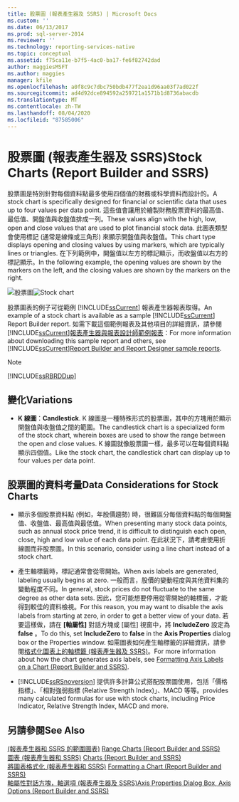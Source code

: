 ```yaml
---
title: 股票圖 (報表產生器及 SSRS) | Microsoft Docs
ms.custom: ''
ms.date: 06/13/2017
ms.prod: sql-server-2014
ms.reviewer: ''
ms.technology: reporting-services-native
ms.topic: conceptual
ms.assetid: f75ca11e-b7f5-4ac0-ba17-fe6f82742dad
author: maggiesMSFT
ms.author: maggies
manager: kfile
ms.openlocfilehash: a0f8c9c7dbc750bdb477f2ea1d96aa03f7ad022f
ms.sourcegitcommit: ad4d92dce894592a259721a1571b1d8736abacdb
ms.translationtype: MT
ms.contentlocale: zh-TW
ms.lasthandoff: 08/04/2020
ms.locfileid: "87585006"
---
```

# <a name="stock-charts-report-builder-and-ssrs"></a><span data-ttu-id="19066-102">股票圖 (報表產生器及 SSRS)</span><span class="sxs-lookup"><span data-stu-id="19066-102">Stock Charts (Report Builder and SSRS)</span></span>
  <span data-ttu-id="19066-103">股票圖是特別針對每個資料點最多使用四個值的財務或科學資料而設計的。</span><span class="sxs-lookup"><span data-stu-id="19066-103">A stock chart is specifically designed for financial or scientific data that uses up to four values per data point.</span></span> <span data-ttu-id="19066-104">這些值會讓用於繪製財務股票資料的最高值、最低值、開盤值與收盤值排成一列。</span><span class="sxs-lookup"><span data-stu-id="19066-104">These values align with the high, low, open and close values that are used to plot financial stock data.</span></span> <span data-ttu-id="19066-105">此圖表類型會使用標記 (通常是線條或三角形) 來顯示開盤值與收盤值。</span><span class="sxs-lookup"><span data-stu-id="19066-105">This chart type displays opening and closing values by using markers, which are typically lines or triangles.</span></span> <span data-ttu-id="19066-106">在下列範例中，開盤值以左方的標記顯示，而收盤值以右方的標記顯示。</span><span class="sxs-lookup"><span data-stu-id="19066-106">In the following example, the opening values are shown by the markers on the left, and the closing values are shown by the markers on the right.</span></span>  
  
 <span data-ttu-id="19066-107">![股票圖](../media/rs-stockchart.gif "股票圖")</span><span class="sxs-lookup"><span data-stu-id="19066-107">![Stock chart](../media/rs-stockchart.gif "Stock chart")</span></span>  
  
 <span data-ttu-id="19066-108">股票圖表的例子可從範例 [!INCLUDE[ssCurrent](../../../includes/sscurrent-md.md)] 報表產生器報表取得。</span><span class="sxs-lookup"><span data-stu-id="19066-108">An example of a stock chart is available as a sample [!INCLUDE[ssCurrent](../../../includes/sscurrent-md.md)] Report Builder report.</span></span> <span data-ttu-id="19066-109">如需下載這個範例報表及其他項目的詳細資訊，請參閱 [!INCLUDE[ssCurrent](../../../includes/sscurrent-md.md)][報表產生器與報表設計師範例報表](https://go.microsoft.com/fwlink/?LinkId=198283)：</span><span class="sxs-lookup"><span data-stu-id="19066-109">For more information about downloading this sample report and others, see [!INCLUDE[ssCurrent](../../../includes/sscurrent-md.md)][Report Builder and Report Designer sample reports](https://go.microsoft.com/fwlink/?LinkId=198283).</span></span>  
  
> [!NOTE]  
>  [!INCLUDE[ssRBRDDup](../../includes/ssrbrddup-md.md)]  
  
## <a name="variations"></a><span data-ttu-id="19066-110">變化</span><span class="sxs-lookup"><span data-stu-id="19066-110">Variations</span></span>  
  
-   <span data-ttu-id="19066-111">**K 線圖**：</span><span class="sxs-lookup"><span data-stu-id="19066-111">**Candlestick**.</span></span> <span data-ttu-id="19066-112">K 線圖是一種特殊形式的股票圖，其中的方塊用於顯示開盤值與收盤值之間的範圍。</span><span class="sxs-lookup"><span data-stu-id="19066-112">The candlestick chart is a specialized form of the stock chart, wherein boxes are used to show the range between the open and close values.</span></span> <span data-ttu-id="19066-113">K 線圖就像股票圖一樣，最多可以在每個資料點顯示四個值。</span><span class="sxs-lookup"><span data-stu-id="19066-113">Like the stock chart, the candlestick chart can display up to four values per data point.</span></span>  
  
## <a name="data-considerations-for-stock-charts"></a><span data-ttu-id="19066-114">股票圖的資料考量</span><span class="sxs-lookup"><span data-stu-id="19066-114">Data Considerations for Stock Charts</span></span>  
  
-   <span data-ttu-id="19066-115">顯示多個股票資料點 (例如，年股價趨勢) 時，很難區分每個資料點的每個開盤值、收盤值、最高值與最低值。</span><span class="sxs-lookup"><span data-stu-id="19066-115">When presenting many stock data points, such as annual stock price trend, it is difficult to distinguish each open, close, high and low value of each data point.</span></span> <span data-ttu-id="19066-116">在此狀況下，請考慮使用折線圖而非股票圖。</span><span class="sxs-lookup"><span data-stu-id="19066-116">In this scenario, consider using a line chart instead of a stock chart.</span></span>  
  
-   <span data-ttu-id="19066-117">產生軸標籤時，標記通常會從零開始。</span><span class="sxs-lookup"><span data-stu-id="19066-117">When axis labels are generated, labeling usually begins at zero.</span></span>  <span data-ttu-id="19066-118">一般而言，股價的變動程度與其他資料集的變動程度不同。</span><span class="sxs-lookup"><span data-stu-id="19066-118">In general, stock prices do not fluctuate to the same degree as other data sets.</span></span> <span data-ttu-id="19066-119">因此，您可能想要停用從零開始的軸標籤，才能得到較佳的資料檢視。</span><span class="sxs-lookup"><span data-stu-id="19066-119">For this reason, you may want to disable the axis labels from starting at zero, in order to get a better view of your data.</span></span> <span data-ttu-id="19066-120">若要這樣做，請在 **[軸屬性]** 對話方塊或 [屬性] 視窗中，將 **IncludeZero** 設定為 **false** 。</span><span class="sxs-lookup"><span data-stu-id="19066-120">To do this, set **IncludeZero** to **false** in the **Axis Properties** dialog box or the Properties window.</span></span> <span data-ttu-id="19066-121">如需圖表如何產生軸標籤的詳細資訊，請參閱[格式化圖表上的軸標籤 &#40;報表產生器及 SSRS&#41;](formatting-axis-labels-on-a-chart-report-builder-and-ssrs.md)。</span><span class="sxs-lookup"><span data-stu-id="19066-121">For more information about how the chart generates axis labels, see [Formatting Axis Labels on a Chart &#40;Report Builder and SSRS&#41;](formatting-axis-labels-on-a-chart-report-builder-and-ssrs.md).</span></span>  
  
-   [!INCLUDE[ssRSnoversion](../../includes/ssrsnoversion-md.md)] <span data-ttu-id="19066-122">提供許多計算公式搭配股票圖使用，包括「價格指標」、「相對強弱指標 (Relative Strength Index)」、MACD 等等。</span><span class="sxs-lookup"><span data-stu-id="19066-122">provides many calculated formulas for use with stock charts, including Price Indicator, Relative Strength Index, MACD and more.</span></span>  
  
## <a name="see-also"></a><span data-ttu-id="19066-123">另請參閱</span><span class="sxs-lookup"><span data-stu-id="19066-123">See Also</span></span>  
 <span data-ttu-id="19066-124">[&#40;報表產生器和 SSRS 的範圍圖表&#41;](charts-report-builder-and-ssrs.md) </span><span class="sxs-lookup"><span data-stu-id="19066-124">[Range Charts &#40;Report Builder and SSRS&#41;](charts-report-builder-and-ssrs.md) </span></span>  
 <span data-ttu-id="19066-125">[圖表 &#40;報表產生器和 SSRS&#41;](charts-report-builder-and-ssrs.md) </span><span class="sxs-lookup"><span data-stu-id="19066-125">[Charts &#40;Report Builder and SSRS&#41;](charts-report-builder-and-ssrs.md) </span></span>  
 <span data-ttu-id="19066-126">[將圖表格式化 &#40;報表產生器和 SSRS&#41;](formatting-a-chart-report-builder-and-ssrs.md) </span><span class="sxs-lookup"><span data-stu-id="19066-126">[Formatting a Chart &#40;Report Builder and SSRS&#41;](formatting-a-chart-report-builder-and-ssrs.md) </span></span>  
 [<span data-ttu-id="19066-127">軸屬性對話方塊，軸選項 &#40;報表產生器及 SSRS&#41;</span><span class="sxs-lookup"><span data-stu-id="19066-127">Axis Properties Dialog Box, Axis Options &#40;Report Builder and SSRS&#41;</span></span>](../axis-properties-dialog-box-axis-options-report-builder-and-ssrs.md)  
  
  
